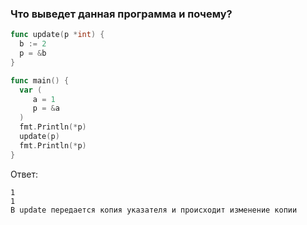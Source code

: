 <h3>Что выведет данная программа и почему?</h3>

```go
func update(p *int) {
  b := 2
  p = &b
}

func main() {
  var (
     a = 1
     p = &a
  )
  fmt.Println(*p)
  update(p)
  fmt.Println(*p)
}
```


Ответ:
```text
1
1
В update передается копия указателя и происходит изменение копии 
```

